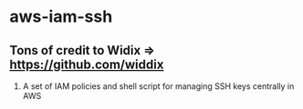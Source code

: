 # aws-iam-ssh  

## Tons of credit to Widix => https://github.com/widdix

1. A set of IAM policies and shell script for managing SSH keys centrally in AWS
